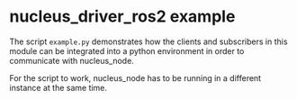 # nucleus_driver_ros2 example

The script `example.py` demonstrates how the clients and subscribers in this module can be integrated into a python environment in order to communicate with nucleus_node. 

For the script to work, nucleus_node has to be running in a different instance at the same time.